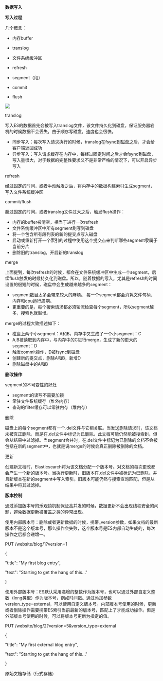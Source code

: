 **数据写入**

**写入过程**

几个概念：

* 内存buffer

* translog

* 文件系统缓冲区
* refresh
* segment（段）
* commit
* flush

![](https://pic2.zhimg.com/80/v2-189575562c84f184e964336925492f95_hd.jpg)

translog

写入ES的数据首先会被写入translog文件，该文件持久化到磁盘，保证服务器宕机的时候数据不会丢失，由于顺序写磁盘，速度也会很快。

* 同步写入：每次写入请求执行的时候，translog在fsync到磁盘之后，才会给客户端返回成功
* 异步写入：写入请求缓存在内存中，每经过固定时间之后才会fsync到磁盘，写入量很大，对于数据的完整性要求又不是非常严格的情况下，可以开启异步写入

refresh

经过固定的时间，或者手动触发之后，将内存中的数据构建索引生成segment，写入文件系统缓冲区

commit/flush

超过固定的时间，或者translog文件过大之后，触发flush操作：

* 内存的buffer被清空，相当于进行一次refresh
* 文件系统缓冲区中所有segment刷写到磁盘
* 将一个包含所有段列表的新的提交点写入磁盘
* 启动或重新打开一个索引的过程中使用这个提交点来判断哪些segment隶属于当前分片
* 删除旧的translog，开启新的translog

merge

上面提到，每次refresh的时候，都会在文件系统缓冲区中生成一个segment，后续flush触发的时候持久化到磁盘。所以，随着数据的写入，尤其是refresh的时间设置的很短的时候，磁盘中会生成越来越多的segment：

* segment数目太多会带来较大的麻烦。 每一个segment都会消耗文件句柄、内存和cpu运行周期。
* 更重要的是，每个搜索请求都必须轮流检查每个segment，所以segment越多，搜索也就越慢。

merge的过程大致描述如下：

* 磁盘上两个小segment：A和B，内存中又生成了一个小segment：C
* A,B被读取到内存中，与内存中的C进行merge，生成了新的更大的segment：D
* 触发commit操作，D被fsync到磁盘
* 创建新的提交点，删除A和B，新增D
* 删除磁盘中的A和B

**删改操作**

segment的不可变性的好处

* segment的读写不需要加锁
* 常驻文件系统缓存（堆外内存）
* 查询的filter缓存可以常驻内存（堆内存）

删除

磁盘上的每个segment都有一个.del文件与它相关联。当发送删除请求时，该文档未被真正删除，而是在.del文件中标记为已删除。此文档可能仍然能被搜索到，但会从结果中过滤掉。当segment合并时，在.del文件中标记为已删除的文档不会被包括在新的segment中，也就是说merge的时候会真正删除被删除的文档。

更新

创建新文档时，Elasticsearch将为该文档分配一个版本号。对文档的每次更改都会产生一个新的版本号。当执行更新时，旧版本在.del文件中被标记为已删除，并且新版本在新的segment中写入索引。旧版本可能仍然与搜索查询匹配，但是从结果中将其过滤掉。

**版本控制**

通过添加版本号的乐观锁机制保证高并发的时候，数据更新不会出现线程安全的问题，避免数据更新被覆盖之类的异常出现。

使用内部版本号：删除或者更新数据的时候，携带\_version参数，如果文档的最新版本不是这个版本号，那么操作会失败，这个版本号是ES内部自动生成的，每次操作之后都会递增一。

PUT /website/blog/1?version=1 

{

  "title": "My first blog entry",

  "text":  "Starting to get the hang of this..."

}

使用外部版本号：ES默认采用递增的整数作为版本号，也可以通过外部自定义整数（long类型）作为版本号，例如时间戳。通过添加参数version\_type=external，可以使用自定义版本号。内部版本号使用的时候，更新或者删除操作需要携带ES索引当前最新的版本号，匹配上了才能成功操作。但是外部版本号使用的时候，可以将版本号更新为指定的值。



PUT /website/blog/2?version=5&version\_type=external

{

  "title": "My first external blog entry",

  "text":  "Starting to get the hang of this..."

}

原始文档存储（行式存储）



